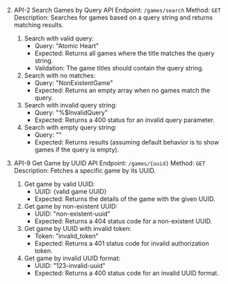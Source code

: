 2. API-2 Search Games by Query
API Endpoint: `/games/search`
Method: `GET`
Description: Searches for games based on a query string and returns matching results.
   1. Search with valid query: 
      - Query: "Atomic Heart"
      - Expected: Returns all games where the title matches the query string.
      - Validation: The game titles should contain the query string.
   2. Search with no matches:
      - Query: "NonExistentGame"
      - Expected: Returns an empty array when no games match the query.
   3. Search with invalid query string:
      - Query: "%$InvalidQuery"
      - Expected: Returns a 400 status for an invalid query parameter. 
   4. Search with empty query string:
      - Query: ""
      - Expected: Returns results (assuming default behavior is to show games if the query is empty).



9. API-9 Get Game by UUID
API Endpoint: `/games/{uuid}`
Method: `GET`
Description: Fetches a specific game by its UUID.

   1. Get game by valid UUID:
      - UUID: {valid game UUID}
      - Expected: Returns the details of the game with the given UUID.
   2. Get game by non-existent UUID:
      - UUID: "non-existent-uuid"
      - Expected: Returns a 404 status code for a non-existent UUID.
   3. Get game by UUID with invalid token:
      - Token: "invalid_token"
      - Expected: Returns a 401 status code for invalid authorization token.
   4. Get game by invalid UUID format:
      - UUID: "123-invalid-uuid"
      - Expected: Returns a 400 status code for an invalid UUID format.

